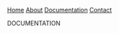 
<p>
  <a target="_self" rel="noopener noreferrer" href="https://disto0.github.io">Home</a>
  <a target="_self" rel="noopener noreferrer" href="https://disto0.github.io/info/about.html">About</a>
  <a target="_self" rel="noopener noreferrer" href="https://disto0.github.io/docs/index.html">Documentation</a>
  <a target="_self" rel="noopener noreferrer" href="https://disto0.github.io/info/contact.html">Contact</a>
</p>

DOCUMENTATION
